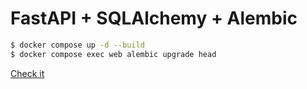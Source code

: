 # FastAPI + SQLAlchemy + Alembic


```sh
$ docker compose up -d --build
$ docker compose exec web alembic upgrade head
```

[Check it](http://localhost:8000/docs)

